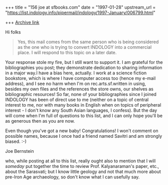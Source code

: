 +++
title = "156 joe at sfbooks.com"
date = "1997-01-28"
upstream_url = "https://list.indology.info/pipermail/indology/1997-January/006799.html"

+++
[Archive link](https://list.indology.info/pipermail/indology/1997-January/006799.html)

Hi folks


>Yes, this mail comes from the same person who is being
>considered as the one who is trying to convert INDOLOGY
>into a commercial place. I will respond to this topic on
>a later date.

Your response stole my fire, but I still want to support it.  I am grateful
for the bibliographies you post; they demonstrate dedication to sharing
information in a major way.I have a bias here, actually.  I work at a
science fiction bookstore, which is where I have computer access too (hence
my e-mail address), and I see no harm when I'm on rec.arts.sf.written in
using, besides my own files and the references the store owns, our shelves
as bibliographic resources!  So far, none of your bibliographies since I
joined INDOLOGY has been of direct use to me (neither on a topic of central
interest to me, nor with many books in English when on topics of peripheral
interest - I don't know any South Asian languages, I confess).  But the day
will come when I'm full of questions to this list, and I can only hope
you'll be as generous then as you are now.

Even though you've got a new baby!  Congratulations!  I won't comment on
possible names, because I once had a friend named Savitri and am strongly
biased.  :-)

Joe Bernstein

who, while posting at all to this list, really ought also to mention that I
will *someday* put together the time to review Prof. Kalyanaraman's paper,
etc., about the Sarasvati; but I know little geology and not that much more
about pre-Iron Age archaeology, so don't know what I can usefully say.






